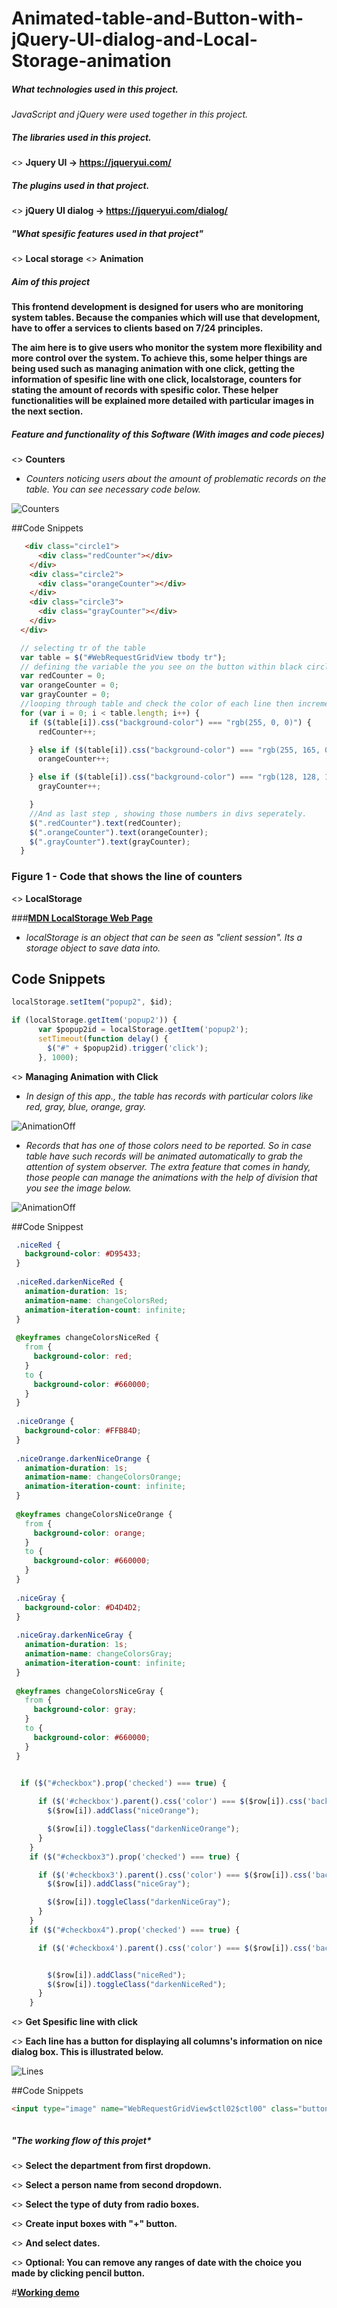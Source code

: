 # Animated-table-and-Button-with-jQuery-UI-dialog-and-Local-Storage-animation

##### *What technologies used in this project.*

*JavaScript and jQuery were used together in this project.*

##### *The libraries used in this project.*

<> **Jquery UI -> https://jqueryui.com/**


##### *The plugins used in that project.*

<> **jQuery UI dialog -> https://jqueryui.com/dialog/**

##### "What spesific features used in that project"

<> **Local storage**
<> **Animation**

##### *Aim of this project*

**This frontend development is designed for users who are monitoring system tables. Because the companies which will use that development, have to offer a services to clients based on 7/24 principles.**

**The aim here is to give users who monitor the system more flexibility and more control over the system. To achieve this, some helper things are being used such as managing animation with one click, getting the information of spesific line with one click, localstorage, counters for stating the amount of records with spesific color. These helper functionalities will be explained more detailed with particular images in the next section.**

##### *Feature and functionality of this Software (With images and code pieces)*

<> **Counters**
- *Counters noticing users about the amount of problematic records on the table. You can see necessary code below.*

![Counters][Counters]

[Counters]: https://i.itsosticky.com/1qqk5kt.png "Counters"

##Code Snippets
```html
   <div class="circle1">
      <div class="redCounter"></div>
    </div>
    <div class="circle2">
      <div class="orangeCounter"></div>
    </div>
    <div class="circle3">
      <div class="grayCounter"></div>
    </div>
  </div>
```
```javascript
  // selecting tr of the table
  var table = $("#WebRequestGridView tbody tr");
  // defining the variable the you see on the button within black circle.
  var redCounter = 0;
  var orangeCounter = 0;
  var grayCounter = 0;
  //looping through table and check the color of each line then increment the value of counter.
  for (var i = 0; i < table.length; i++) {
    if ($(table[i]).css("background-color") === "rgb(255, 0, 0)") {
      redCounter++;

    } else if ($(table[i]).css("background-color") === "rgb(255, 165, 0)") {
      orangeCounter++;

    } else if ($(table[i]).css("background-color") === "rgb(128, 128, 128)") {
      grayCounter++;

    }
    //And as last step , showing those numbers in divs seperately.
    $(".redCounter").text(redCounter);
    $(".orangeCounter").text(orangeCounter);
    $(".grayCounter").text(grayCounter);
  }
```
### **Figure 1 - Code that shows the line of counters**

<> **LocalStorage**

###**[MDN LocalStorage Web Page](https://developer.mozilla.org/en-US/docs/Web/API/Storage/LocalStorage)**

- *localStorage is an object that can be seen as "client session". Its a storage object to save data into.*

## Code Snippets

```javascript
localStorage.setItem("popup2", $id);

if (localStorage.getItem('popup2')) {
      var $popup2id = localStorage.getItem('popup2');
      setTimeout(function delay() {
        $("#" + $popup2id).trigger('click');
      }, 1000);
```



<> **Managing Animation with Click**

- *In design of this app., the table has records with particular colors like red, gray, blue, orange, gray.*

![AnimationOff][Records]

[Records]: https://i.itsosticky.com/epgwho.png "Records"

- *Records that has one of those colors need to be reported. So in case table have such records will be animated automatically to grab the attention of system observer. The extra feature that comes in handy, those people can manage the animations with the help of division that you see the image below.*

![AnimationOff][AnimationOff]

[AnimationOff]: https://i.itsosticky.com/lptzvo.png "AnimationOff"

##Code Snippest

```css
 .niceRed {
   background-color: #D95433;
 }
 
 .niceRed.darkenNiceRed {
   animation-duration: 1s;
   animation-name: changeColorsRed;
   animation-iteration-count: infinite;
 }
 
 @keyframes changeColorsNiceRed {
   from {
     background-color: red;
   }
   to {
     background-color: #660000;
   }
 }
 
 .niceOrange {
   background-color: #FFB84D;
 }
 
 .niceOrange.darkenNiceOrange {
   animation-duration: 1s;
   animation-name: changeColorsOrange;
   animation-iteration-count: infinite;
 }
 
 @keyframes changeColorsNiceOrange {
   from {
     background-color: orange;
   }
   to {
     background-color: #660000;
   }
 }
 
 .niceGray {
   background-color: #D4D4D2;
 }
 
 .niceGray.darkenNiceGray {
   animation-duration: 1s;
   animation-name: changeColorsGray;
   animation-iteration-count: infinite;
 }
 
 @keyframes changeColorsNiceGray {
   from {
     background-color: gray;
   }
   to {
     background-color: #660000;
   }
 }
 
```

```javascript
  if ($("#checkbox").prop('checked') === true) {

      if ($('#checkbox').parent().css('color') === $($row[i]).css('background-color')) {
        $($row[i]).addClass("niceOrange");

        $($row[i]).toggleClass("darkenNiceOrange");
      }
    }
    if ($("#checkbox3").prop('checked') === true) {

      if ($('#checkbox3').parent().css('color') === $($row[i]).css('background-color')) {
        $($row[i]).addClass("niceGray");

        $($row[i]).toggleClass("darkenNiceGray");
      }
    }
    if ($("#checkbox4").prop('checked') === true) {

      if ($('#checkbox4').parent().css('color') === $($row[i]).css('background-color')) {


        $($row[i]).addClass("niceRed");
        $($row[i]).toggleClass("darkenNiceRed");
      }
    }

```

<> **Get Spesific line with click**
 
 <> **Each line has a button for displaying all columns's information on nice dialog box. This is illustrated below.**

![Lines][Lines]

[Lines]: https://i.itsosticky.com/1esevdf.png "Lines"

##Code Snippets

```html
<input type="image" name="WebRequestGridView$ctl02$ctl00" class="buttonClass cell-which-triggers-popup" src="http://i.imgur.com/7S84htL.png/" style="height:15px;width:15px;" />
```
```javascript

```


##### "The working flow of this projet*

<> **Select the department from first dropdown.**

<> **Select a person name from second dropdown.**

<> **Select the type of duty from radio boxes.**

<> **Create input boxes with "+" button.**

<> **And select dates.**

<> **Optional: You can remove any ranges of date with the choice you made by clicking pencil button.**


#**[Working demo](http://jsfiddle.net/hellyeah/pbc0u9cy/embedded/result/)**
